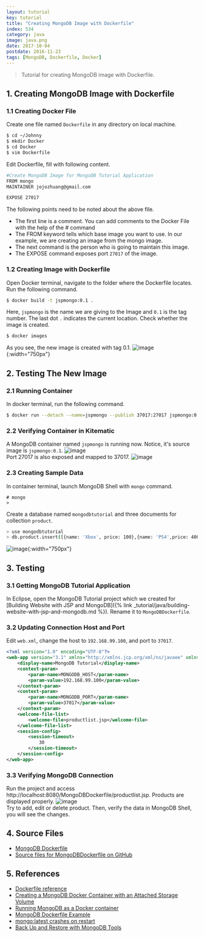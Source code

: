```yaml
---
layout: tutorial
key: tutorial
title: "Creating MongoDB Image with Dockerfile"
index: 534
category: java
image: java.png
date: 2017-10-04
postdate: 2016-11-23
tags: [MongoDB, Dockerfile, Docker]
---
```


> Tutorial for creating MongoDB image with Dockerfile.

## 1. Creating MongoDB Image with Dockerfile
### 1.1 Creating Docker File
Create one file named `Dockerfile` in any directory on local machine.
```sh
$ cd ~/Johnny
$ mkdir Docker
$ cd Docker
$ vim Dockerfile
```
Edit Dockerfile, fill with following content.
```sh
#Create MongoDB Image for MongoDB Tutorial Application
FROM mongo
MAINTAINER jojozhuang@gmail.com

EXPOSE 27017
```
The following points need to be noted about the above file.
* The first line is a comment. You can add comments to the Docker File with the help of the # command
* The FROM keyword tells which base image you want to use. In our example, we are creating an image from the mongo image.
* The next command is the person who is going to maintain this image.
* The EXPOSE command exposes port `27017` of the image.

### 1.2 Creating Image with Dockerfile
Open Docker terminal, navigate to the folder where the Dockerfile locates. Run the following command.
```sh
$ docker build -t jspmongo:0.1 .
```
Here, `jspmongo` is the name we are giving to the Image and `0.1` is the tag number. The last dot `.` indicates the current location. Check whether the image is created.
```sh
$ docker images
```
As you see, the new image is created with tag 0.1.
![image](/public/tutorials/534/imagecreated.png){:width="750px"}  

## 2. Testing The New Image
### 2.1 Running Container
In docker terminal, run the following command.
```sh
$ docker run --detach --name=jspmongo --publish 37017:27017 jspmongo:0.1
```
### 2.2 Verifying Container in Kitematic
A MongoDB container named `jspmongo` is running now. Notice, it's source image is `jspmongo:0.1`.
![image](/public/tutorials/534/general.png)  
Port 27017 is also exposed and mapped to 37017.
![image](/public/tutorials/534/port.png)  
### 2.3 Creating Sample Data
In container terminal, launch MongoDB Shell with `mongo` command.
```raw
# mongo
>
```
Create a database named `mongodbtutorial` and three documents for collection `product`.
```sh
> use mongodbtutorial
> db.product.insert([{name: 'Xbox', price: 100},{name: 'PS4',price: 400},{name: 'iPhone',price: 699}])
```
![image](/public/tutorials/534/createdata.png){:width="750px"}  

## 3. Testing
### 3.1 Getting MongoDB Tutorial Application
In Eclipse, open the MongoDB Tutorial project which we created for [Building Website with JSP and MongoDB]({% link _tutorial/java/building-website-with-jsp-and-mongodb.md %}). Rename it to `MongoDBDockerfile`.
### 3.2 Updating Connection Host and Port
Edit `web.xml`, change the host to `192.168.99.100`, and port to `37017`.
```xml
<?xml version="1.0" encoding="UTF-8"?>
<web-app version="3.1" xmlns="http://xmlns.jcp.org/xml/ns/javaee" xmlns:xsi="http://www.w3.org/2001/XMLSchema-instance" xsi:schemaLocation="http://xmlns.jcp.org/xml/ns/javaee http://xmlns.jcp.org/xml/ns/javaee/web-app_3_1.xsd">
    <display-name>MongoDB Tutorial</display-name>
    <context-param>
        <param-name>MONGODB_HOST</param-name>
        <param-value>192.168.99.100</param-value>
    </context-param>
    <context-param>
        <param-name>MONGODB_PORT</param-name>
        <param-value>37017</param-value>
    </context-param>
    <welcome-file-list>
        <welcome-file>productlist.jsp</welcome-file>
    </welcome-file-list>
    <session-config>
        <session-timeout>
            30
        </session-timeout>
    </session-config>
</web-app>
```
### 3.3 Verifying MongoDB Connection
Run the project and access
http://localhost:8080/MongoDBDockerfile/productlist.jsp. Products are displayed properly.
![image](/public/tutorials/534/productlist.png)  
Try to add, edit or delete product. Then, verify the data in MongoDB Shell, you will see the changes.

## 4. Source Files
* [MongoDB Dockerfile](https://github.com/jojozhuang/Tutorials/blob/master/MongoDBDockerfile/Docker/Dockerfile)
* [Source files for MongoDBDockerfile on GitHub](https://github.com/jojozhuang/Tutorials/tree/master/MongoDBDockerfile)

## 5. References
* [Dockerfile reference](https://docs.docker.com/engine/reference/builder/)
* [Creating a MongoDB Docker Container with an Attached Storage Volume](https://devops.profitbricks.com/tutorials/creating-a-mongodb-docker-container-with-an-attached-storage-volume/)
* [Running MongoDB as a Docker container](https://www.thachmai.info/2015/04/30/running-mongodb-container/)
* [MongoDB Dockerfile Example](https://github.com/docker/docker.github.io/blob/master/engine/examples/mongodb/Dockerfile)
* [mongo:latest crashes on restart](https://github.com/docker/kitematic/issues/746)
* [Back Up and Restore with MongoDB Tools](https://docs.mongodb.com/manual/tutorial/backup-and-restore-tools/)
